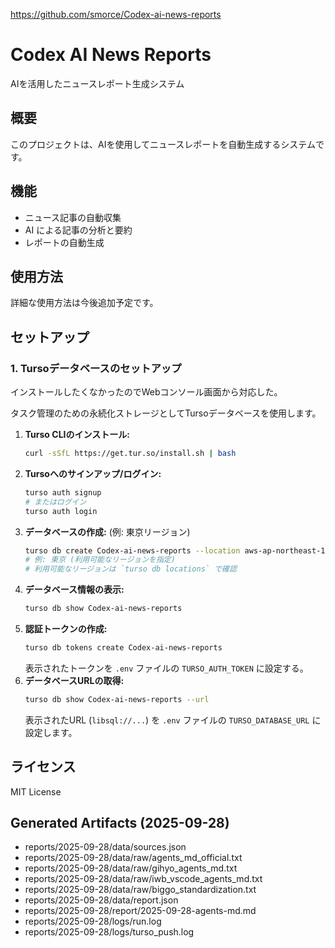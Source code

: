 https://github.com/smorce/Codex-ai-news-reports

# Codex AI News Reports

AIを活用したニュースレポート生成システム

## 概要

このプロジェクトは、AIを使用してニュースレポートを自動生成するシステムです。

## 機能

- ニュース記事の自動収集
- AI による記事の分析と要約
- レポートの自動生成

## 使用方法

詳細な使用方法は今後追加予定です。

## セットアップ

### 1. Tursoデータベースのセットアップ

インストールしたくなかったのでWebコンソール画面から対応した。

タスク管理のための永続化ストレージとしてTursoデータベースを使用します。

1.  **Turso CLIのインストール:**
    ```bash
    curl -sSfL https://get.tur.so/install.sh | bash
    ```
2.  **Tursoへのサインアップ/ログイン:**
    ```bash
    turso auth signup
    # またはログイン
    turso auth login
    ```
3.  **データベースの作成:** (例: 東京リージョン)
    ```bash
    turso db create Codex-ai-news-reports --location aws-ap-northeast-1
    # 例: 東京 (利用可能なリージョンを指定)
    # 利用可能なリージョンは `turso db locations` で確認
    ```
4.  **データベース情報の表示:**
    ```bash
    turso db show Codex-ai-news-reports
    ```
5.  **認証トークンの作成:**
    ```bash
    turso db tokens create Codex-ai-news-reports
    ```
    表示されたトークンを `.env` ファイルの `TURSO_AUTH_TOKEN` に設定する。
6.  **データベースURLの取得:**
    ```bash
    turso db show Codex-ai-news-reports --url
    ```
    表示されたURL (`libsql://...`) を `.env` ファイルの `TURSO_DATABASE_URL` に設定します。

## ライセンス

MIT License

## Generated Artifacts (2025-09-28)
- reports/2025-09-28/data/sources.json
- reports/2025-09-28/data/raw/agents_md_official.txt
- reports/2025-09-28/data/raw/gihyo_agents_md.txt
- reports/2025-09-28/data/raw/iwb_vscode_agents_md.txt
- reports/2025-09-28/data/raw/biggo_standardization.txt
- reports/2025-09-28/data/report.json
- reports/2025-09-28/report/2025-09-28-agents-md.md
- reports/2025-09-28/logs/run.log
- reports/2025-09-28/logs/turso_push.log